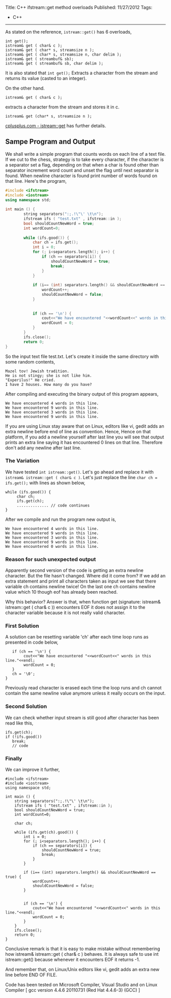 Title: C++ ifstream::get method overloads
Published: 11/27/2012
Tags:
  - C++
---
As stated on the reference, `istream::get()` has 6 overloads,

    int get();
    istream& get ( char& c );
    istream& get ( char* s, streamsize n );
    istream& get ( char* s, streamsize n, char delim );
    istream& get ( streambuf& sb);
    istream& get ( streambuf& sb, char delim );

It is also stated that `int get();` Extracts a character from the stream and returns its value (casted to an integer).

On the other hand.

    istream& get ( char& c );

extracts a character from the stream and stores it in c.

    istream& get (char* s, streamsize n );

[cplusplus.com - istream::get][1] has further details.

## Sampe Program and Output
We shall write a simple program that counts words on each line of a text file. If we cut to the chess, strategy is to take every character, if the character is a separator set a flag, depending on that when a char is found other than separator increment word count and unset the flag until next separator is found. When newline character is found print number of words found on that line. Here's the program,

```cpp
#include <ifstream>
#include <iostream>
using namespace std;
    
int main () {
        string separators(":;.!\"\' \t\n");
        ifstream ifs ( "test.txt" , ifstream::in );
        bool shouldCountNewWord = true;
        int wordCount=0;
    
        while (ifs.good()) {
            char ch = ifs.get();
            int i = 0;
            for (; i<separators.length(); i++) {
                if (ch == separators[i]) {
                    shouldCountNewWord = true;
                    break;
                }
            }
    
            if (i== (int) separators.length() && shouldCountNewWord == true) {
                wordCount++;
                shouldCountNewWord = false;
            }
    
    
            if (ch == '\n') {
                cout<<"We have encountered "<<wordCount<<" words in this line."<<endl;
                wordCount = 0;
            }
        }
        ifs.close();
        return 0;
}
```

So the input text file test.txt. Let's create it inside the same directory with some random contents,

    Mazel tov! Jewish tradition.
    He is not stingy; she is not like him.
    "Experilus!" He cried.
    I have 2 houses. How many do you have?

After compiling and executing the binary output of this program appears,

    We have encountered 4 words in this line.
    We have encountered 9 words in this line.
    We have encountered 3 words in this line.
    We have encountered 9 words in this line.

If you are using Linux stay aware that on Linux, editors like vi, gedit adds an extra newline before end of line as convention. Hence, Hence on that platform, if you add a newline yourself after last line you will see that output prints an extra line saying it has encountered 0 lines on that line. Therefore don't add any newline after last line.

### The Variation
We have tested `int istream::get()`. Let's go ahead and replace it with `istream& istream::get ( char& c )`. Let's just replace the line `char ch = ifs.get();` with lines as shown below,

    while (ifs.good()) {
         char ch;
         ifs.get(ch);
         .............. // code continues
    }

After we compile and run the program new output is,

    We have encountered 4 words in this line.
    We have encountered 9 words in this line.
    We have encountered 3 words in this line.
    We have encountered 9 words in this line.
    We have encountered 0 words in this line.

### Reason for such unexpected output
Apparently second version of the code is getting an extra newline character. But the file hasn't changed. Where did it come from? If we add an extra statement and print all characters taken as input we see that there variable ch contains newline twice! On the last one ch contains newline value which 10 though eof has already been reached.

Why this behavior? Answer is that, when function get (signature: istream& istream::get ( char& c )) encounters EOF it does not assign it to the character variable because it is not really valid character.

### First Solution
A solution can be resetting variable 'ch' after each time loop runs as presented in code below,

       if (ch == '\n') {
            cout<<"We have encountered "<<wordCount<<" words in this line."<<endl;
            wordCount = 0;
       }
       ch = '\0';
    }

Previously read character is erased each time the loop runs and ch cannot contain the same newline value anymore unless it really occurs on the input.

### Second Solution

We can check whether input stream is still good after character has been read like this,

    ifs.get(ch);
    if (!ifs.good())
       break;
       // code

### Finally
We can improve it further,

    #include <ifstream>
    #include <iostream>
    using namespace std;
      
    int main () {
        string separators(":;.!\"\' \t\n");
        ifstream ifs ( "test.txt" , ifstream::in );
        bool shouldCountNewWord = true;
        int wordCount=0;
     
        char ch;
     
        while (ifs.get(ch).good()) {
            int i = 0;
            for (; i<separators.length(); i++) {
                if (ch == separators[i]) {
                    shouldCountNewWord = true;
                    break;
                }
            }
     
            if (i== (int) separators.length() && shouldCountNewWord == true) {
                wordCount++;
                shouldCountNewWord = false;
            }
     
     
            if (ch == '\n') {
                cout<<"We have encountered "<<wordCount<<" words in this line."<<endl;
                wordCount = 0;
            }
        }
        ifs.close();
        return 0;
    }

Conclusive remark is that it is easy to make mistake without remembering how istream& istream::get ( char& c ) behaves. It is always safe to use int istream::get() because whenever it encounters EOF it returns -1.

And remember that, on Linux/Unix editors like vi, gedit adds an extra new line before END OF FILE.

Code has been tested on Microsoft Compiler, Visual Studio and on Linux Compiler [ gcc version 4.4.6 20110731 (Red Hat 4.4.6-3) (GCC) ]


  [1]: http://www.cplusplus.com/reference/istream/istream/get/